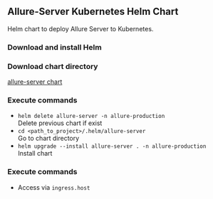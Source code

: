 Allure-Server Kubernetes Helm Chart
---

Helm chart to deploy Allure Server to Kubernetes.

### Download and install Helm

### Download chart directory

[allure-server chart](../allure-server)

### Execute commands

- `helm delete allure-server -n allure-production`  
  Delete previous chart if exist
- `cd <path_to_project>/.helm/allure-server`  
  Go to chart directory
- `helm upgrade --install allure-server . -n allure-production`  
  Install chart

### Execute commands

- Access via `ingress.host`
